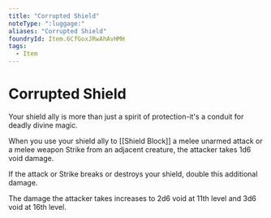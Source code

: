 ```yaml
---
title: "Corrupted Shield"
noteType: ":luggage:"
aliases: "Corrupted Shield"
foundryId: Item.6CfGoxJRwAhAvHMH
tags:
  - Item
---
```


# Corrupted Shield

Your shield ally is more than just a spirit of protection-it's a conduit for deadly divine magic.

When you use your shield ally to [[Shield Block]] a melee unarmed attack or a melee weapon Strike from an adjacent creature, the attacker takes 1d6 void damage.

If the attack or Strike breaks or destroys your shield, double this additional damage.

The damage the attacker takes increases to 2d6 void at 11th level and 3d6 void at 16th level.
